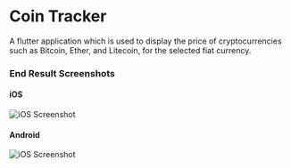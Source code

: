 
# Coin Tracker

A flutter application which is used to display the price of cryptocurrencies such as Bitcoin, Ether, and Litecoin, for the selected fiat currency.

### End Result Screenshots
#### iOS
![iOS Screenshot](https://github.com/Aalem/coin-tracker-starting-project/blob/master/screenshot_ios.png?raw=true)

#### Android
![iOS Screenshot](https://github.com/Aalem/coin-tracker-starting-project/blob/master/screenshot_android.png?raw=true)